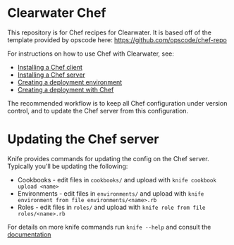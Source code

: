 Clearwater Chef
========

This repository is for Chef recipes for Clearwater. It is based off of the template provided by opscode here: https://github.com/opscode/chef-repo

For instructions on how to use Chef with Clearwater, see:

* [Installing a Chef client](https://github.com/Metaswitch/clearwater-docs/wiki/Installing-a-Chef-client)
* [Installing a Chef server](https://github.com/Metaswitch/clearwater-docs/wiki/Installing-a-Chef-server)
* [Creating a deployment environment](https://github.com/Metaswitch/clearwater-docs/wiki/Creating-a-deployment-environment)
* [Creating a deployment with Chef](https://github.com/Metaswitch/clearwater-docs/wiki/Creating-a-deployment-with-Chef)

The recommended workflow is to keep all Chef configuration under version control, and to update the Chef server from
this configuration.

Updating the Chef server
========================

Knife provides commands for updating the config on the Chef server. Typically you'll be updating the following:

* Cookbooks - edit files in `cookbooks/` and upload with `knife cookbook upload <name>`
* Environments - edit files in `environments/` and upload with `knife environment from file environments/<name>.rb`
* Roles - edit files in `roles/` and upload with `knife role from file roles/<name>.rb`

For details on more knife commands run `knife --help` and consult the [documentation](http://docs.opscode.com/knife.html)

